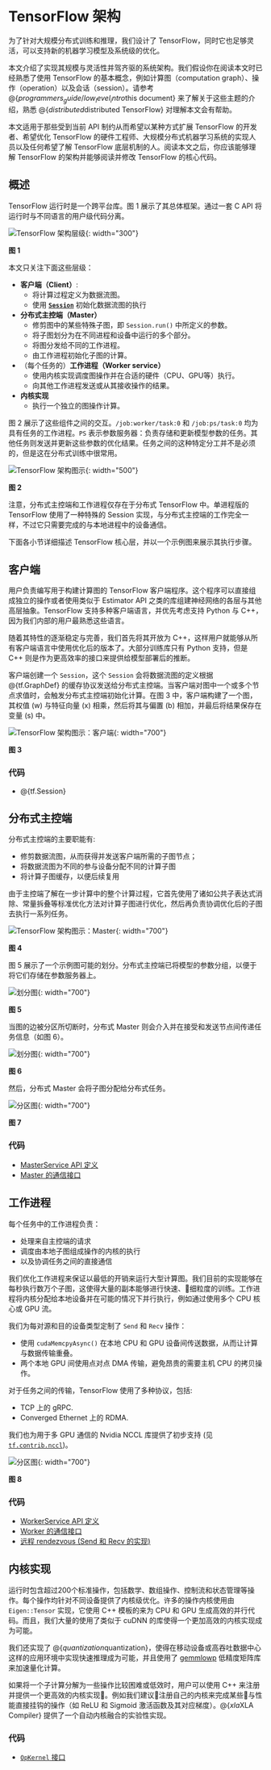 # TensorFlow 架构

为了针对大规模分布式训练和推理，我们设计了 TensorFlow，同时它也足够灵活，可以支持新的机器学习模型及系统级的优化。

本文介绍了实现其规模与灵活性并驾齐驱的系统架构。我们假设你在阅读本文时已经熟悉了使用 TensorFlow 的基本概念，例如计算图（computation graph）、操作（operation）以及会话（session）。请参考 @{$programmers_guide/low_level_intro$this document} 来了解关于这些主题的介绍，熟悉 @{$distributed$distributed TensorFlow} 对理解本文会有帮助。

本文适用于那些受到当前 API 制约从而希望以某种方式扩展 TensorFlow 的开发者、希望优化 TensorFlow 的硬件工程师、大规模分布式机器学习系统的实现人员以及任何希望了解 TensorFlow 底层机制的人。阅读本文之后，你应该能够理解 TensorFlow 的架构并能够阅读并修改 TensorFlow 的核心代码。

## 概述

TensorFlow 运行时是一个跨平台库。图 1 展示了其总体框架。通过一套 C API 将运行时与不同语言的用户级代码分离。

![TensorFlow 架构层级](https://www.tensorflow.org/images/layers.png){: width="300"}

**图 1**

本文只关注下面这些层级：

* **客户端（Client）**:
  + 将计算过程定义为数据流图。
  + 使用 [**`Session`**](https://www.tensorflow.org/code/tensorflow/python/client/session.py) 初始化数据流图的执行
* **分布式主控端（Master）**
  + 修剪图中的某些特殊子图，即 `Session.run()` 中所定义的参数。
  + 将子图划分为在不同进程和设备中运行的多个部分。
  + 将图分发给不同的工作进程。
  + 由工作进程初始化子图的计算。
* （每个任务的）**工作进程（Worker service）**
  + 使用内核实现调度图操作并在合适的硬件（CPU、GPU等）执行。
  + 向其他工作进程发送或从其接收操作的结果。
* **内核实现**
  + 执行一个独立的图操作计算。

图 2 展示了这些组件之间的交互。`/job:worker/task:0` 和 `/job:ps/task:0` 均为具有任务的工作进程。`PS` 表示参数服务器：负责存储和更新模型参数的任务。其他任务则发送并更新这些参数的优化结果。任务之间的这种特定分工并不是必须的，但是这在分布式训练中很常用。

![TensorFlow 架构图示](https://www.tensorflow.org/images/diag1.svg){: width="500"}

**图 2**

注意，分布式主控端和工作进程仅存在于分布式 TensorFlow 中。单进程版的 TensorFlow 使用了一种特殊的 Session 实现，与分布式主控端的工作完全一样，不过它只需要完成的与本地进程中的设备通信。

下面各小节详细描述 TensorFlow 核心层，并以一个示例图来展示其执行步骤。

## 客户端

用户负责编写用于构建计算图的 TensorFlow 客户端程序。这个程序可以直接组成独立的操作或者使用类似于 Estimator API 之类的库组建神经网络的各层与其他高层抽象。TensorFlow 支持多种客户端语言，并优先考虑支持 Python 与 C++，因为我们内部的用户最熟悉这些语言。

随着其特性的逐渐稳定与完善，我们首先将其开放为 C++，这样用户就能够从所有客户端语言中使用优化后的版本了。大部分训练库只有 Python 支持，但是 C++ 则是作为更高效率的接口来提供给模型部署后的推断。

客户端创建一个 `Session`，这个 `Session` 会将数据流图的定义根据 @{tf.GraphDef} 的缓存协议发送给分布式主控端。当客户端对图中一个或多个节点求值时，会触发分布式主控端初始化计算。在图 3 中，客户端构建了一个图，其权值 (w) 与特征向量 (x) 相乘，然后将其与偏置 (b) 相加，并最后将结果保存在变量 (s) 中。

![TensorFlow 架构图示：客户端](https://www.tensorflow.org/images/graph_client.svg){: width="700"}

**图 3**

### 代码

* @{tf.Session}

## 分布式主控端

分布式主控端的主要职能有:

* 修剪数据流图，从而获得并发送客户端所需的子图节点；
* 将数据流图为不同的参与设备分配不同的计算子图
* 将计算子图缓存，以便后续复用

由于主控端了解在一步计算中的整个计算过程，它首先使用了诸如公共子表达式消除、常量拆叠等标准优化方法对计算子图进行优化，然后再负责协调优化后的子图去执行一系列任务。

![TensorFlow 架构图示：Master](https://www.tensorflow.org/images/graph_master_cln.svg){: width="700"}

**图 4**

图 5 展示了一个示例图可能的划分。分布式主控端已将模型的参数分组，以便于将它们存储在参数服务器上。

![划分图](https://www.tensorflow.org/images/graph_split1.svg){: width="700"}

**图 5**

当图的边被分区所切断时，分布式 Master 则会介入并在接受和发送节点间传递任务信息（如图 6）。

![划分图](https://www.tensorflow.org/images/graph_split2.svg){: width="700"}

**图 6**

然后，分布式 Master 会将子图分配给分布式任务。

![分区图](https://www.tensorflow.org/images/graph_workers_cln.svg){: width="700"}

**图 7**

### 代码

* [MasterService API 定义](https://www.tensorflow.org/code/tensorflow/core/protobuf/master_service.proto)
* [Master 的通信接口](https://www.tensorflow.org/code/tensorflow/core/distributed_runtime/master_interface.h)

## 工作进程

每个任务中的工作进程负责：

* 处理来自主控端的请求
* 调度由本地子图组成操作的内核的执行
* 以及协调任务之间的直接通信

我们优化工作进程来保证以最低的开销来运行大型计算图。我们目前的实现能够在每秒执行数万个子图，这使得大量的副本能够进行快速、细粒度的训练。工作进程将内核分配给本地设备并在可能的情况下并行执行，例如通过使用多个 CPU 核心或 GPU 流。

我们为每对源和目的设备类型定制了 `Send` 和 `Recv` 操作：

* 使用 `cudaMemcpyAsync()` 在本地 CPU 和 GPU 设备间传送数据，从而让计算与数据传输重叠。
* 两个本地 GPU 间使用点对点 DMA 传输，避免昂贵的需要主机 CPU 的拷贝操作。

对于任务之间的传输，TensorFlow 使用了多种协议，包括:

* TCP 上的 gRPC.
* Converged Ethernet 上的 RDMA.

我们也为用于多 GPU 通信的 Nvidia NCCL 库提供了初步支持 (见 [`tf.contrib.nccl`](
https://www.tensorflow.org/code/tensorflow/contrib/nccl/python/ops/nccl_ops.py))。

![分区图](https://www.tensorflow.org/images/graph_send_recv.svg){: width="700"}

**图 8**

### 代码

* [WorkerService API 定义](https://www.tensorflow.org/code/tensorflow/core/protobuf/worker_service.proto)
* [Worker 的通信接口](https://www.tensorflow.org/code/tensorflow/core/distributed_runtime/worker_interface.h)
* [远程 rendezvous (Send 和 Recv 的实现)](https://www.tensorflow.org/code/tensorflow/core/distributed_runtime/rpc/rpc_rendezvous_mgr.h)

## 内核实现

运行时包含超过200个标准操作，包括数学、数组操作、控制流和状态管理等操作。每个操作均针对不同设备提供了内核级优化。许多的操作内核使用由 `Eigen::Tensor` 实现，它使用 C++ 模板的来为 CPU 和 GPU 生成高效的并行代码。而且，我们大量的使用了类似于 cuDNN 的库使得一个更加高效的内核实现成为可能。

我们还实现了 @{$quantization$quantization}，使得在移动设备或高吞吐数据中心这样的应用环境中实现快速推理成为可能，并且使用了 [gemmlowp](https://github.com/google/gemmlowp) 低精度矩阵库来加速量化计算。

如果将一个子计算分解为一些操作比较困难或低效时，用户可以使用 C++ 来注册并提供一个更高效的内核实现。例如我们建议注册自己的内核来完成某些与性能直接挂钩的操作（如 ReLU 和 Sigmoid 激活函数及其对应梯度）。@{$xla$XLA Compiler} 提供了一个自动内核融合的实验性实现。

### 代码

*   [`OpKernel` 接口](https://www.tensorflow.org/code/tensorflow/core/framework/op_kernel.h)
